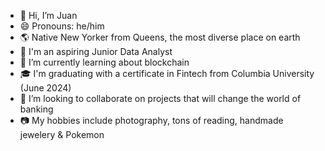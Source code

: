 - 👋 Hi, I’m Juan
- 😄 Pronouns: he/him
- 🌎 Native New Yorker from Queens, the most diverse place on earth 
- 👀 I'm an aspiring Junior Data Analyst
- 🌱 I’m currently learning about blockchain
- 🎓 I'm graduating with a certificate in Fintech from Columbia University (June 2024)
- 💞️ I’m looking to collaborate on projects that will change the world of banking
- 📷 My hobbies include photography, tons of reading, handmade jewelery & Pokemon

<!---
MisterSofty/MisterSofty is a ✨ special ✨ repository because its `README.md` (this file) appears on your GitHub profile.
You can click the Preview link to take a look at your changes.
--->
